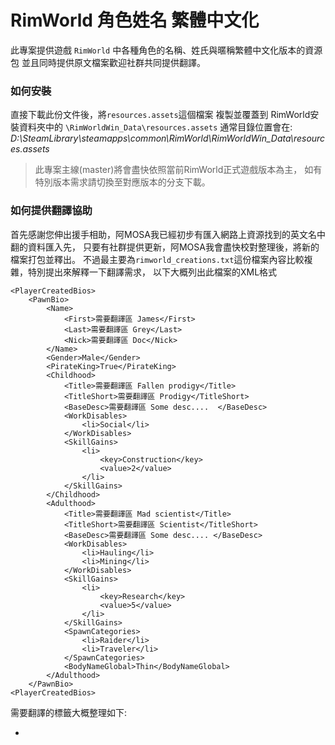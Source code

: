 # RimWorld 角色姓名 繁體中文化
此專案提供遊戲 `RimWorld` 中各種角色的名稱、姓氏與暱稱繁體中文化版本的資源包
並且同時提供原文檔案歡迎社群共同提供翻譯。

### 如何安裝
直接下載此份文件後，將`resources.assets`這個檔案 複製並覆蓋到 
RimWorld安裝資料夾中的 `\RimWorldWin_Data\resources.assets` 
通常目錄位置會在: 
*D:\SteamLibrary\steamapps\common\RimWorld\RimWorldWin_Data\resources.assets*

>此專案主線(master)將會盡快依照當前RimWorld正式遊戲版本為主，
如有特別版本需求請切換至對應版本的分支下載。

### 如何提供翻譯協助
首先感謝您伸出援手相助，阿MOSA我已經初步有匯入網路上資源找到的英文名中翻的資料匯入先，
只要有社群提供更新，阿MOSA我會盡快校對整理後，將新的檔案打包並釋出。
不過最主要為`rimworld_creations.txt`這份檔案內容比較複雜，特別提出來解釋一下翻譯需求，
以下大概列出此檔案的XML格式
```
<PlayerCreatedBios>
	<PawnBio>
		<Name>
			<First>需要翻譯區 James</First>
			<Last>需要翻譯區 Grey</Last>
			<Nick>需要翻譯區 Doc</Nick>
		</Name>
		<Gender>Male</Gender>
		<PirateKing>True</PirateKing>
		<Childhood>
			<Title>需要翻譯區 Fallen prodigy</Title>
			<TitleShort>需要翻譯區 Prodigy</TitleShort>
			<BaseDesc>需要翻譯區 Some desc....  </BaseDesc>
			<WorkDisables>
				<li>Social</li>
			</WorkDisables>
			<SkillGains>
				<li>
					<key>Construction</key>
					<value>2</value>
				</li>
			</SkillGains>
		</Childhood>
		<Adulthood>
			<Title>需要翻譯區 Mad scientist</Title>
			<TitleShort>需要翻譯區 Scientist</TitleShort>
			<BaseDesc>需要翻譯區 Some desc.... </BaseDesc>
			<WorkDisables>
				<li>Hauling</li>
				<li>Mining</li>
			</WorkDisables>
			<SkillGains>
				<li>
					<key>Research</key>
					<value>5</value>
				</li>
			</SkillGains>
			<SpawnCategories>
				<li>Raider</li>
				<li>Traveler</li>
			</SpawnCategories>
			<BodyNameGlobal>Thin</BodyNameGlobal>
		</Adulthood>
	</PawnBio>
<PlayerCreatedBios>
```
需要翻譯的標籤大概整理如下:
- <Title>
- <TitleShort>
- <First>
- <Last>
- <Nick>
- <BaseDesc> `要特別注意全大寫的單字為系統變數，請勿修改。(如 NAME HE HISCAP ...)`

### 社群協助感謝名單 :D :D :D 
阿MOSA將會將您的每一筆貢獻放入在此列表中，感謝大家的付出 :D
- 阿MOSA [twitch.tv/amosa2001]
